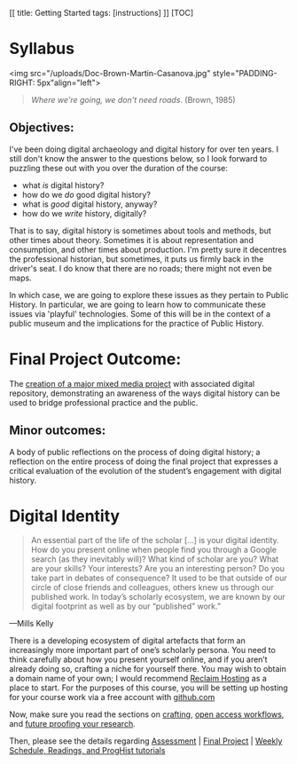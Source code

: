 [[
title: Getting Started
tags: [instructions]
]]
[TOC]

# Syllabus
<img src="/uploads/Doc-Brown-Martin-Casanova.jpg" style="PADDING-RIGHT: 5px"align="left">
> _Where we're going, we don't need roads_. (Brown, 1985)

## Objectives:

I've been doing digital archaeology and digital history for over ten years. I still don't know the answer to the questions below, so I look forward to puzzling these out with you over the duration of the course:

- what _is_ digital history? 
- how do we _do_ good digital history?
- what is _good_ digital history, anyway?
- how do we _write_ history, digitally?

That is to say, digital history is sometimes about tools and methods, but other times about theory. Sometimes it is about representation and consumption, and other times about production. I'm pretty sure it decentres the professional historian, but sometimes, it puts us firmly back in the driver's seat. I do know that there are no roads; there might not even be maps.

In which case, we are going to explore these issues as they pertain to Public History. In particular, we are going to learn how to communicate these issues via 'playful' technologies. Some of this will be in the context of a public museum and the implications for the practice of Public History.

# Final Project Outcome:

The [creation of a major mixed media project](final-project.html) with associated digital repository, demonstrating an awareness of the ways digital history can be used to bridge professional practice and the public.

## Minor outcomes:

A body of public reflections on the process of doing digital history; a reflection on the entire process of doing the final project that expresses a critical evaluation of the evolution of the student’s engagement with digital history.

# Digital Identity

> An essential part of the life of the scholar […] is your digital identity. How do you present online when people find you through a Google search (as they inevitably will)? What kind of scholar are you? What are your skills? Your interests? Are you an interesting person? Do you take part in debates of consequence? It used to be that outside of our circle of close friends and colleagues, others knew us through our published work. In today’s scholarly ecosystem, we are known by our digital footprint as well as by our “published” work.”

—Mills Kelly

There is a developing ecosystem of digital artefacts that form an increasingly more important part of one’s scholarly persona. You need to think carefully about how you present yourself online, and if you aren’t already doing so, crafting a niche for yourself there. You may wish to obtain a domain name of your own; I would recommend [Reclaim Hosting](http://reclaimhosting.com) as a place to start. For the purposes of this course, you will be setting up hosting for your course work via a free account with [github.com](http://github.com)


Now, make sure you read the sections on [crafting](crafting.html), [open access workflows](openaccess.html), and [future proofing your research](futureproof.html).

Then, please see the details regarding 
[Assessment](assessment.html) | [Final Project](final-project.html) | [Weekly Schedule, Readings, and ProgHist tutorials](weekly.html)